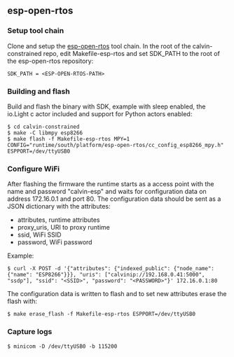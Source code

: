 ## esp-open-rtos

### Setup tool chain

Clone and setup the [esp-open-rtos](https://github.com/SuperHouse/esp-open-rtos) tool chain. In the root of the calvin-constrained repo, edit Makefile-esp-rtos and set SDK_PATH to the root of the esp-open-rtos repository:

```
SDK_PATH = <ESP-OPEN-RTOS-PATH>
```

### Building and flash

Build and flash the binary with SDK, example with sleep enabled, the io.Light c actor included and support for Python actors enabled:

```
$ cd calvin-constrained
$ make -C libmpy esp8266
$ make flash -f Makefile-esp-rtos MPY=1 CONFIG="runtime/south/platform/esp-open-rtos/cc_config_esp8266_mpy.h" ESPPORT=/dev/ttyUSB0
```

### Configure WiFi

After flashing the firmware the runtime starts as a access point with the name and password "calvin-esp" and waits for configuration data on address 172.16.0.1 and port 80. The configuration data should be sent as a JSON dictionary with the attributes:
- attributes, runtime attributes
- proxy_uris, URI to proxy runtime
- ssid, WiFi SSID
- password, WiFi password

Example:

```
$ curl -X POST -d '{"attributes": {"indexed_public": {"node_name": {"name": "ESP8266"}}}, "uris": ["calvinip://192.168.0.41:5000", "ssdp"], "ssid": "<SSID>", "password": "<PASSWORD>"}' 172.16.0.1:80
```

The configuration data is written to flash and to set new attributes erase the flash with:

```
$ make erase_flash -f Makefile-esp-rtos ESPPORT=/dev/ttyUSB0
```

### Capture logs

```
$ minicom -D /dev/ttyUSB0 -b 115200
```
